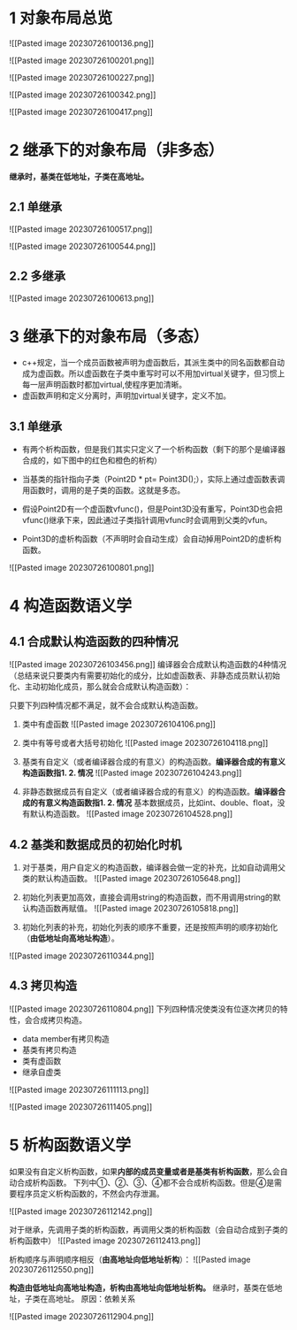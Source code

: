 
# 1 对象布局总览



![[Pasted image 20230726100136.png]]

![[Pasted image 20230726100201.png]]

![[Pasted image 20230726100227.png]]

![[Pasted image 20230726100342.png]]

![[Pasted image 20230726100417.png]]

# 2 继承下的对象布局（非多态）

**继承时，基类在低地址，子类在高地址。**

## 2.1 单继承

![[Pasted image 20230726100517.png]]

![[Pasted image 20230726100544.png]]

## 2.2 多继承

![[Pasted image 20230726100613.png]]


# 3 继承下的对象布局（多态）

- c++规定，当一个成员函数被声明为虚函数后，其派生类中的同名函数都自动成为虚函数。所以虚函数在子类中重写时可以不用加virtual关键字，但习惯上每一层声明函数时都加virtual,使程序更加清晰。
- 虚函数声明和定义分离时，声明加virtual关键字，定义不加。

## 3.1 单继承

- 有两个析构函数，但是我们其实只定义了一个析构函数（剩下的那个是编译器合成的，如下图中的红色和橙色的析构）

- 当基类的指针指向子类（Point2D * pt= Point3D();），实际上通过虚函数表调用函数时，调用的是子类的函数。这就是多态。

- 假设Point2D有一个虚函数vfunc()，但是Point3D没有重写，Point3D也会把vfunc()继承下来，因此通过子类指针调用vfunc时会调用到父类的vfun。

- Point3D的虚析构函数（不声明时会自动生成）会自动掉用Point2D的虚析构函数。

![[Pasted image 20230726100801.png]]


# 4 构造函数语义学


## 4.1 合成默认构造函数的四种情况

![[Pasted image 20230726103456.png]]
编译器会合成默认构造函数的4种情况（总结来说只要类内有需要初始化的成分，比如虚函数表、非静态成员默认初始化、主动初始化成员，那么就会合成默认构造函数）：

只要下列四种情况都不满足，就不会合成默认构造函数。

1. 类中有虚函数
![[Pasted image 20230726104106.png]]


2. 类中有等号或者大括号初始化
![[Pasted image 20230726104118.png]]

3. 基类有自定义（或者编译器合成的有意义）的构造函数。**编译器合成的有意义构造函数指1. 2. 情况**
![[Pasted image 20230726104243.png]]

4. 非静态数据成员有自定义（或者编译器合成的有意义）的构造函数。**编译器合成的有意义构造函数指1. 2. 情况**
    基本数据成员，比如int、double、float，没有默认构造函数。
![[Pasted image 20230726104528.png]]


## 4.2 基类和数据成员的初始化时机


1. 对于基类，用户自定义的构造函数，编译器会做一定的补充，比如自动调用父类的默认构造函数。
![[Pasted image 20230726105648.png]]

2. 初始化列表更加高效，直接会调用string的构造函数，而不用调用string的默认构造函数再赋值。
![[Pasted image 20230726105818.png]]

3. 初始化列表的补充，初始化列表的顺序不重要，还是按照声明的顺序初始化（**由低地址向高地址构造**）。

![[Pasted image 20230726110344.png]]

## 4.3 拷贝构造

![[Pasted image 20230726110804.png]]
下列四种情况使类没有位逐次拷贝的特性，会合成拷贝构造。
- data member有拷贝构造
- 基类有拷贝构造
- 类有虚函数
- 继承自虚类

![[Pasted image 20230726111113.png]]




![[Pasted image 20230726111405.png]]


# 5 析构函数语义学

如果没有自定义析构函数，如果**内部的成员变量或者是基类有析构函数**，那么会自动合成析构函数。
下列中①、②、③、④都不会合成析构函数。但是④是需要程序员定义析构函数的，不然会内存泄漏。


![[Pasted image 20230726112142.png]]


对于继承，先调用子类的析构函数，再调用父类的析构函数（会自动合成到子类的析构函数中）
![[Pasted image 20230726112413.png]]


析构顺序与声明顺序相反（**由高地址向低地址析构**）：
![[Pasted image 20230726112550.png]]

**构造由低地址向高地址构造，析构由高地址向低地址析构。**
继承时，基类在低地址，子类在高地址。
原因：依赖关系

![[Pasted image 20230726112904.png]]
